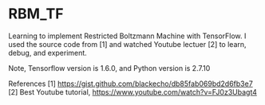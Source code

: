 # RBM_TF
Learning to implement Restricted Boltzmann Machine with TensorFlow. I used the source code from [1] and watched Youtube lectuer [2] to learn, debug, and experiment.

Note, Tensorflow version is 1.6.0, and Python version is 2.7.10

References
[1] https://gist.github.com/blackecho/db85fab069bd2d6fb3e7 
[2] Best Youtube tutorial, https://www.youtube.com/watch?v=FJ0z3Ubagt4
